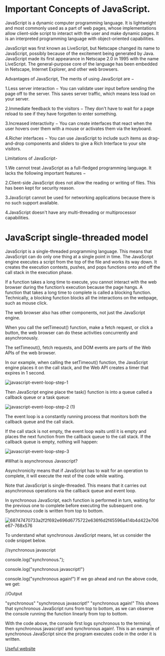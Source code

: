 # Important Concepts of JavaScript. 



JavaScript is a dynamic computer programming language. It is lightweight and most commonly used as a part of web pages, whose implementations allow client-side script to interact with the user and make dynamic pages. It is an interpreted programming language with object-oriented capabilities.

JavaScript was first known as LiveScript, but Netscape changed its name to JavaScript, possibly because of the excitement being generated by Java. JavaScript made its first appearance in Netscape 2.0 in 1995 with the name LiveScript. The general-purpose core of the language has been embedded in Netscape, Internet Explorer, and other web browsers.

Advantages of JavaScript, The merits of using JavaScript are −

1.Less server interaction − You can validate user input before sending the page off to the server. This saves server traffic, which means less load on your server.

2.Immediate feedback to the visitors − They don't have to wait for a page reload to see if they have forgotten to enter something.

3.Increased interactivity − You can create interfaces that react when the user hovers over them with a mouse or activates them via the keyboard.

4.Richer interfaces − You can use JavaScript to include such items as drag-and-drop components and sliders to give a Rich Interface to your site visitors.

Limitations of JavaScript-

1.We cannot treat JavaScript as a full-fledged programming language. It lacks the following important features −

2.Client-side JavaScript does not allow the reading or writing of files. This has been kept for security reason.

3.JavaScript cannot be used for networking applications because there is no such support available.

4.JavaScript doesn't have any multi-threading or multiprocessor capabilities.

# JavaScript single-threaded model
JavaScript is a single-threaded programming language. This means that JavaScript can do only one thing at a single point in time.
The JavaScript engine executes a script from the top of the file and works its way down. It creates the execution contexts, pushes, and pops functions onto and off the call stack in the execution phase. 

If a function takes a long time to execute, you cannot interact with the web browser during the function’s execution because the page hangs.
A function that takes a long time to complete is called a blocking function. Technically, a blocking function blocks all the interactions on the webpage, such as mouse click.


The web browser also has other components, not just the JavaScript engine.

When you call the setTimeout() function, make a fetch request, or click a button, the web browser can do these activities concurrently and asynchronously.

The setTimeout(), fetch requests, and DOM events are parts of the Web APIs of the web browser.

In our example, when calling the setTimeout() function, the JavaScript engine places it on the call stack, and the Web API creates a timer that expires in 1 second.

![javascript-event-loop-step-1](https://github.com/AdityaShah7867/Important-Javascript/assets/121731399/a8f3c65b-d31b-42c5-a369-c687380a89c5)

Then JavaScript engine place the task() function is into a queue called a callback queue or a task queue:

![javascript-event-loop-step-2 (1)](https://github.com/AdityaShah7867/Important-Javascript/assets/121731399/cfc1a8e6-e916-4b75-8b01-ccce39086270)

The event loop is a constantly running process that monitors both the callback queue and the call stack.

If the call stack is not empty, the event loop waits until it is empty and places the next function from the callback queue to the call stack. If the callback queue is empty, nothing will happen:

![javascript-event-loop-step-3](https://github.com/AdityaShah7867/Important-Javascript/assets/121731399/76c6cbbd-7aee-4b00-94f1-1d2dc63dd3b9)


#What is asynchronous Javascript?

Asynchronicity means that if JavaScript has to wait for an operation to complete, it will execute the rest of the code while waiting.

Note that JavaScript is single-threaded. This means that it carries out asynchronous operations via the callback queue and event loop.

In synchronous JavaScript, each function is performed in turn, waiting for the previous one to complete before executing the subsequent one. Synchronous code is written from top to bottom.

![68747470733a2f2f692e696d6775722e636f6d2f45596a414b4d422e706e67-768x576](https://github.com/AdityaShah7867/Important-Javascript/assets/121731399/06b703f7-f4bf-4680-9106-39b3632836df)


To understand what synchronous JavaScript means, let us consider the code snippet below.

//synchronous javascript

console.log("synchronous.");

console.log("synchronous javascript!")

console.log("synchronous again!")
If we go ahead and run the above code, we get:

//Output

"synchronous"
"synchronous javascript!"
"synchronous again!"
This shows that synchronous JavaScript runs from top to bottom, as we can observe the console running the function linearly from top to bottom.

With the code above, the console first logs synchronous to the terminal, then synchronous javascript! and synchronous again!. This is an example of synchronous JavaScript since the program executes code in the order it is written.
















[Useful website](https://www.javascripttutorial.net/javascript-event-loop/)
